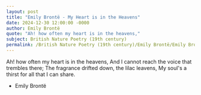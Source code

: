 ```yaml
---
layout: post
title: "Emily Brontë - My Heart is in the Heavens"
date: 2024-12-30 12:00:00 -0000
author: Emily Brontë
quote: "Ah! how often my heart is in the heavens,"
subject: British Nature Poetry (19th century)
permalink: /British Nature Poetry (19th century)/Emily Brontë/Emily Brontë - My Heart is in the Heavens
---
```


Ah! how often my heart is in the heavens,
And I cannot reach the voice that trembles there;
The fragrance drifted down, the lilac leavens,
My soul's a thirst for all that I can share.

- Emily Brontë
